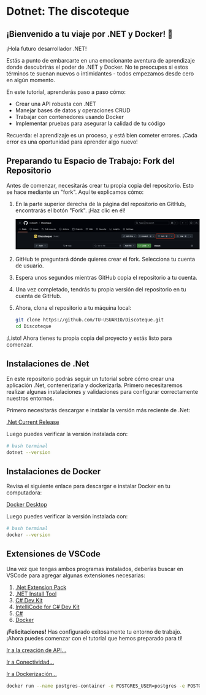 # Dotnet: The discoteque

## ¡Bienvenido a tu viaje por .NET y Docker! 🚀

¡Hola futuro desarrollador .NET! 

Estás a punto de embarcarte en una emocionante aventura de aprendizaje donde descubrirás el poder de .NET y Docker. No te preocupes si estos términos te suenan nuevos o intimidantes - todos empezamos desde cero en algún momento.

En este tutorial, aprenderás paso a paso cómo:
- Crear una API robusta con .NET
- Manejar bases de datos y operaciones CRUD
- Trabajar con contenedores usando Docker
- Implementar pruebas para asegurar la calidad de tu código

Recuerda: el aprendizaje es un proceso, y está bien cometer errores. ¡Cada error es una oportunidad para aprender algo nuevo!

## Preparando tu Espacio de Trabajo: Fork del Repositorio

Antes de comenzar, necesitarás crear tu propia copia del repositorio. Esto se hace mediante un "fork". Aquí te explicamos cómo:

1. En la parte superior derecha de la página del repositorio en GitHub, encontrarás el botón "Fork". ¡Haz clic en él!

   ![Ubicación del Fork](./images/fork-button.png "fork button")


2. GitHub te preguntará dónde quieres crear el fork. Selecciona tu cuenta de usuario.

3. Espera unos segundos mientras GitHub copia el repositorio a tu cuenta.

4. Una vez completado, tendrás tu propia versión del repositorio en tu cuenta de GitHub.

5. Ahora, clona el repositorio a tu máquina local:
   ```bash
   git clone https://github.com/TU-USUARIO/Discoteque.git
   cd Discoteque
   ```

¡Listo! Ahora tienes tu propia copia del proyecto y estás listo para comenzar.

## Instalaciones de .Net

En este repositorio podrás seguir un tutorial sobre cómo crear una aplicación .Net, contenerizarla y dockerizarla.
Primero necesitaremos realizar algunas instalaciones y validaciones para configurar correctamente nuestros entornos.

Primero necesitarás descargar e instalar la versión más reciente de .Net:

[.Net Current Release](https://dotnet.microsoft.com/en-us/download)

Luego puedes verificar la versión instalada con:

```bash
# bash terminal
dotnet --version
```

## Instalaciones de Docker

Revisa el siguiente enlace para descargar e instalar Docker en tu computadora:

[Docker Desktop](https://www.docker.com/)

Luego puedes verificar la versión instalada con:

```bash
# bash terminal
docker --version
```

## Extensiones de VSCode

Una vez que tengas ambos programas instalados, deberías buscar en VSCode para agregar algunas extensiones necesarias:

1. [.Net Extension Pack](https://marketplace.visualstudio.com/items?itemName=ms-dotnettools.vscode-dotnet-pack)
2. [.NET Install Tool](https://marketplace.visualstudio.com/items?itemName=ms-dotnettools.vscode-dotnet-runtime)
3. [C# Dev Kit](https://marketplace.visualstudio.com/items?itemName=ms-dotnettools.csdevkit)
4. [IntelliCode for C# Dev Kit](https://marketplace.visualstudio.com/items?itemName=ms-dotnettools.vscodeintellicode-csharp)
5. [C#](https://marketplace.visualstudio.com/items?itemName=ms-dotnettools.csharp)
6. [Docker](https://marketplace.visualstudio.com/items?itemName=ms-azuretools.vscode-docker)

**¡Felicitaciones!** Has configurado exitosamente tu entorno de trabajo. ¡Ahora puedes comenzar con el tutorial que hemos preparado para ti!

[Ir a la creación de API...](Tutorial/CreateAPI.md)

[Ir a Conectividad...](Tutorial/EF-Connectivity.md)

[Ir a Dockerización...](Tutorial/Docker.md)

```sh
docker run --name postgres-container -e POSTGRES_USER=postgres -e POSTGRES_PASSWORD=postgres -e POSTGRES_DB=discoteque -p 5432:5432 -d postgres
```